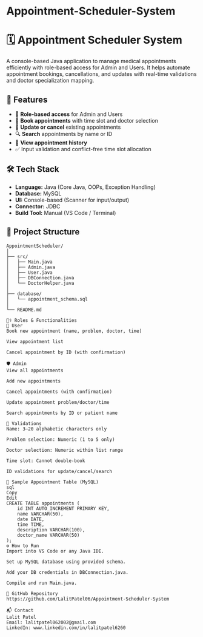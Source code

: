 # Appointment-Scheduler-System
# 🗓️ Appointment Scheduler System

A console-based Java application to manage medical appointments efficiently with role-based access for Admin and Users. It helps automate appointment bookings, cancellations, and updates with real-time validations and doctor specialization mapping.

## 🚀 Features

- 🔐 **Role-based access** for Admin and Users
- 📅 **Book appointments** with time slot and doctor selection
- 🔄 **Update or cancel** existing appointments
- 🔍 **Search** appointments by name or ID
- 📃 **View appointment history**
- ✅ Input validation and conflict-free time slot allocation

## 🛠️ Tech Stack

- **Language:** Java (Core Java, OOPs, Exception Handling)
- **Database:** MySQL
- **UI:** Console-based (Scanner for input/output)
- **Connector:** JDBC
- **Build Tool:** Manual (VS Code / Terminal)

## 📂 Project Structure

```plaintext
AppointmentScheduler/
│
├── src/
│   ├── Main.java
│   ├── Admin.java
│   ├── User.java
│   ├── DBConnection.java
│   └── DoctorHelper.java
│
├── database/
│   └── appointment_schema.sql
│
└── README.md

🧑‍⚕️ Roles & Functionalities
👤 User
Book new appointment (name, problem, doctor, time)

View appointment list

Cancel appointment by ID (with confirmation)

🛡️ Admin
View all appointments

Add new appointments

Cancel appointments (with confirmation)

Update appointment problem/doctor/time

Search appointments by ID or patient name

📌 Validations
Name: 3–20 alphabetic characters only

Problem selection: Numeric (1 to 5 only)

Doctor selection: Numeric within list range

Time slot: Cannot double-book

ID validations for update/cancel/search

🧪 Sample Appointment Table (MySQL)
sql
Copy
Edit
CREATE TABLE appointments (
    id INT AUTO_INCREMENT PRIMARY KEY,
    name VARCHAR(50),
    date DATE,
    time TIME,
    description VARCHAR(100),
    doctor_name VARCHAR(50)
);
⚙️ How to Run
Import into VS Code or any Java IDE.

Set up MySQL database using provided schema.

Add your DB credentials in DBConnection.java.

Compile and run Main.java.

🔗 GitHub Repository
https://github.com/LalitPatel06/Appointment-Scheduler-System

📬 Contact
Lalit Patel
Email: lalitpatel062002@gmail.com
LinkedIn: www.linkedin.com/in/lalitpatel6260




